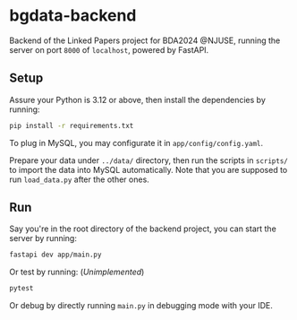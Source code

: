 # bgdata-backend

Backend of the Linked Papers project for BDA2024 @NJUSE, running the server on port `8000` of `localhost`, powered by FastAPI.

## Setup

Assure your Python is 3.12 or above, then install the dependencies by running:

```bash
pip install -r requirements.txt
```

To plug in MySQL, you may configurate it in `app/config/config.yaml`.

Prepare your data under `../data/` directory, then run the scripts in `scripts/` to import the data into MySQL automatically. Note that you are supposed to run `load_data.py` after the other ones.

## Run

Say you're in the root directory of the backend project, you can start the server by running:
```bash
fastapi dev app/main.py
```

Or test by running: (*Unimplemented*)
```bash
pytest
```

Or debug by directly running `main.py` in debugging mode with your IDE.
